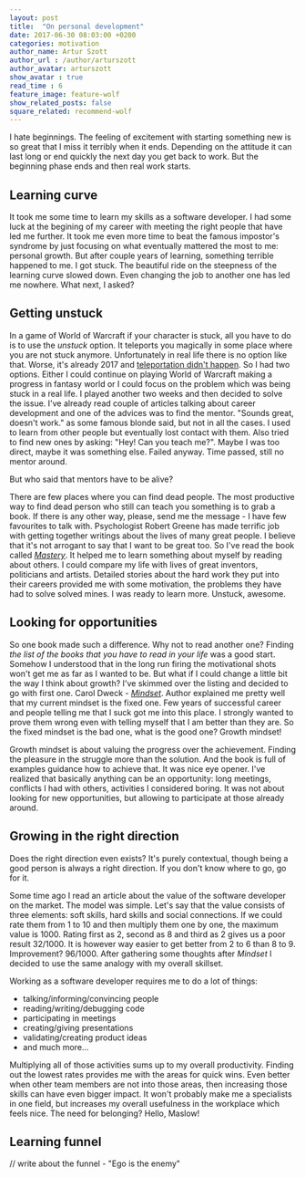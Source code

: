 ```yaml
---
layout: post
title:  "On personal development"
date: 2017-06-30 08:03:00 +0200
categories: motivation
author_name: Artur Szott
author_url : /author/arturszott
author_avatar: arturszott
show_avatar : true
read_time : 6
feature_image: feature-wolf
show_related_posts: false
square_related: recommend-wolf
---
```


I hate beginnings. The feeling of excitement with starting something new is so great that I miss it terribly when it ends. Depending on the attitude it can last long or end quickly the next day you get back to work. But the beginning phase ends and then real work starts.

## Learning curve

It took me some time to learn my skills as a software developer. I had some luck at the begining of my career with meeting the right people that have led me further. It took me even more time to beat the famous impostor's syndrome by just focusing on what eventually mattered the most to me: personal growth. But after couple years of learning, something terrible happened to me. I got stuck. The beautiful ride on the steepness of the learning curve slowed down. Even changing the job to another one has led me nowhere. What next, I asked?

## Getting unstuck

In a game of World of Warcraft if your character is stuck, all you have to do is to use the *unstuck* option. It teleports you magically in some place where you are not stuck anymore. Unfortunately in real life there is no option like that. Worse, it's already 2017 and [teleportation didn't happen][teleportation]. So I had two options. Either I could continue on playing World of Warcraft making a progress in fantasy world or I could focus on the problem which was being stuck in a real life. I played another two weeks and then decided to solve the issue. I've already read couple of articles talking about career development and one of the advices was to find the mentor. "Sounds great, doesn't work." as some famous blonde said, but not in all the cases. I used to learn from other people but eventually lost contact with them. Also tried to find new ones by asking: "Hey! Can you teach me?". Maybe I was too direct, maybe it was something else. Failed anyway. Time passed, still no mentor around.

But who said that mentors have to be alive?

There are few places where you can find dead people. The most productive way to find dead person who still can teach you something is to grab a book. If there is any other way, please, send me the message - I have few favourites to talk with. Psychologist Robert Greene has made terrific job with getting together writings about the lives of many great people. I believe that it's not arrogant to say that I want to be great too. So I've read the book called [*Mastery*][mastery]. It helped me to learn something about myself by reading about others. I could compare my life with lives of great inventors, politicians and artists. Detailed stories about the hard work they put into their careers provided me with some motivation, the problems they have had to solve solved mines. I was ready to learn more. Unstuck, awesome.

## Looking for opportunities

So one book made such a difference. Why not to read another one? Finding *the list of the books that you have to read in your life* was a good start. Somehow I understood that in the long run firing the motivational shots won't get me as far as I wanted to be. But what if I could change a little bit the way I think about growth? I've skimmed over the listing and decided to go with first one. Carol Dweck - [*Mindset*][mindset]. Author explained me pretty well that my current mindset is the fixed one. Few years of successful career and people telling me that I suck got me into this place. I strongly wanted to prove them wrong even with telling myself that I am better than they are. So the fixed mindset is the bad one, what is the good one? Growth mindset!
 
 Growth mindset is about valuing the progress over the achievement. Finding the pleasure in the struggle more than the solution. And the book is full of examples guidance how to achieve that. It was nice eye opener. I've realized that basically anything can be an opportunity: long meetings, conflicts I had with others, activities I considered boring. It was not about looking for new opportunities, but allowing to participate at those already around.
 
 ## Growing in the right direction
 
 Does the right direction even exists? It's purely contextual, though being a good person is always a right direction. If you don't know where to go, go for it.
 
 Some time ago I read an article about the value of the software developer on the market. The model was simple. Let's say that the value consists of three elements: soft skills, hard skills and social connections. If we could rate them from 1 to 10 and then multiply them one by one, the maximum value is 1000. Rating first as 2, second as 8 and third as 2 gives us a poor result 32/1000. It is however way easier to get better from 2 to 6 than 8 to 9. Improvement? 96/1000. After gathering some thoughts after *Mindset* I decided to use the same analogy with my overall skillset. 
 
 Working as a software developer requires me to do a lot of things:
 
  - talking/informing/convincing people
  - reading/writing/debugging code
  - participating in meetings
  - creating/giving presentations
  - validating/creating product ideas
  - and much more...
  
  Multiplying all of those activities sums up to my overall productivity. Finding out the lowest rates provides me with the areas for quick wins. Even better when other team members are not into those areas, then increasing those skills can have even bigger impact. It won't probably make me a specialists in one field, but increases my overall usefulness in the workplace which feels nice. The need for belonging? Hello, Maslow!
  
  ## Learning funnel
  
  // write about the funnel - "Ego is the enemy"
  
  
  
  [teleportation]: https://phys.org/news/2013-08-teleportation-easierbut.html
  [mindset]: https://www.goodreads.com/book/show/40745.Mindset
  [mastery]: https://www.goodreads.com/book/show/13589182-mastery
  [ego]: https://www.goodreads.com/book/show/27036528-ego-is-the-enemy
 
 






